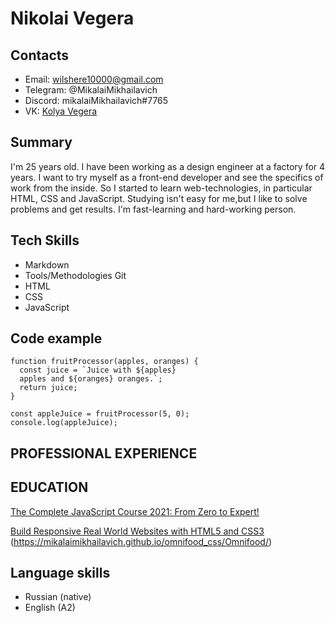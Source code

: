 # Nikolai Vegera

## Contacts
* Email: wilshere10000@gmail.com
* Telegram: @MikalaiMikhailavich
* Discord: mikalaiMikhailavich#7765
* VK: [Kolya Vegera](https://vk.com/mikalaivegera)

## Summary 
I'm 25 years old. I have been working as a design engineer at a factory for 4 years. I want to try myself as a front-end developer and see the specifics of work from the inside. So I started to learn web-technologies, in particular HTML, CSS and JavaScript. Studying isn't easy for me,but I like to solve problems and get results. I'm fast-learning and hard-working person.

## Tech Skills
- Markdown
- Tools/Methodologies Git
- HTML
- CSS
- JavaScript

## Code example
```
function fruitProcessor(apples, oranges) {
  const juice = `Juice with ${apples}
  apples and ${oranges} oranges.`;
  return juice;
}

const appleJuice = fruitProcessor(5, 0);
console.log(appleJuice);
```
## PROFESSIONAL EXPERIENCE

## EDUCATION
[The Complete JavaScript Course 2021: From Zero to Expert!](https://www.udemy.com/course/the-complete-javascript-course/)

[Build Responsive Real World Websites with HTML5 and CSS3](https://www.udemy.com/course/design-and-develop-a-killer-website-with-html5-and-css3/) (https://mikalaimikhailavich.github.io/omnifood_css/Omnifood/)


## Language skills

- Russian (native)
- English (A2)